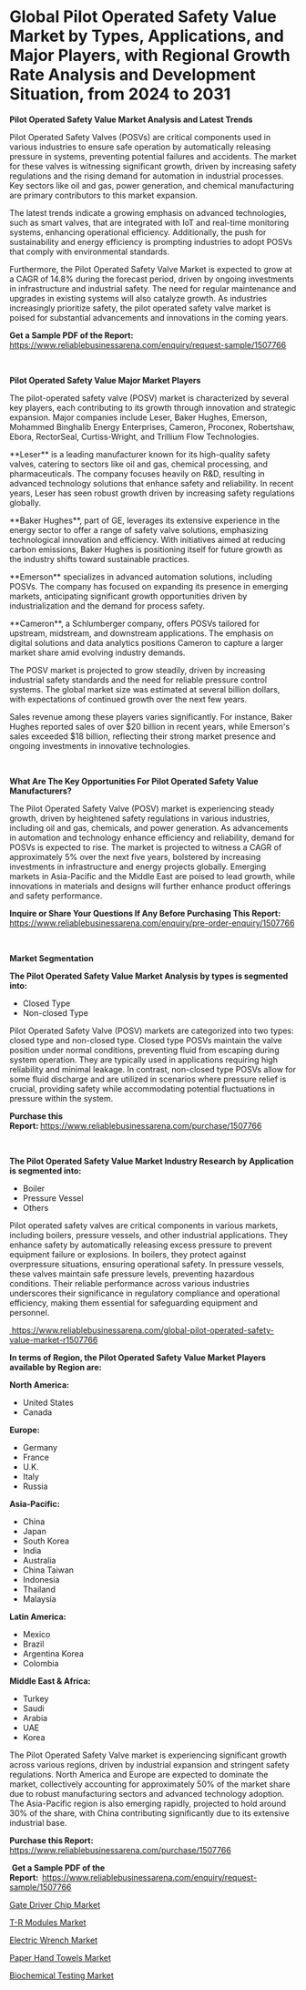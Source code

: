 <p><h1>Global Pilot Operated Safety Value Market by Types, Applications, and Major Players, with Regional Growth Rate Analysis and Development Situation, from 2024 to 2031</h1></p><p><strong>Pilot Operated Safety Value Market Analysis and Latest Trends</strong></p>
<p><p>Pilot Operated Safety Valves (POSVs) are critical components used in various industries to ensure safe operation by automatically releasing pressure in systems, preventing potential failures and accidents. The market for these valves is witnessing significant growth, driven by increasing safety regulations and the rising demand for automation in industrial processes. Key sectors like oil and gas, power generation, and chemical manufacturing are primary contributors to this market expansion.</p><p>The latest trends indicate a growing emphasis on advanced technologies, such as smart valves, that are integrated with IoT and real-time monitoring systems, enhancing operational efficiency. Additionally, the push for sustainability and energy efficiency is prompting industries to adopt POSVs that comply with environmental standards.</p><p>Furthermore, the Pilot Operated Safety Valve Market is expected to grow at a CAGR of 14.8% during the forecast period, driven by ongoing investments in infrastructure and industrial safety. The need for regular maintenance and upgrades in existing systems will also catalyze growth. As industries increasingly prioritize safety, the pilot operated safety valve market is poised for substantial advancements and innovations in the coming years.</p></p>
<p><strong>Get a Sample PDF of the Report:&nbsp;</strong> <a href="https://www.reliablebusinessarena.com/enquiry/request-sample/1507766">https://www.reliablebusinessarena.com/enquiry/request-sample/1507766</a></p>
<p>&nbsp;</p>
<p><strong>Pilot Operated Safety Value Major Market Players</strong></p>
<p><p>The pilot-operated safety valve (POSV) market is characterized by several key players, each contributing to its growth through innovation and strategic expansion. Major companies include Leser, Baker Hughes, Emerson, Mohammed Binghalib Energy Enterprises, Cameron, Proconex, Robertshaw, Ebora, RectorSeal, Curtiss-Wright, and Trillium Flow Technologies.</p><p>**Leser** is a leading manufacturer known for its high-quality safety valves, catering to sectors like oil and gas, chemical processing, and pharmaceuticals. The company focuses heavily on R&D, resulting in advanced technology solutions that enhance safety and reliability. In recent years, Leser has seen robust growth driven by increasing safety regulations globally.</p><p>**Baker Hughes**, part of GE, leverages its extensive experience in the energy sector to offer a range of safety valve solutions, emphasizing technological innovation and efficiency. With initiatives aimed at reducing carbon emissions, Baker Hughes is positioning itself for future growth as the industry shifts toward sustainable practices.</p><p>**Emerson** specializes in advanced automation solutions, including POSVs. The company has focused on expanding its presence in emerging markets, anticipating significant growth opportunities driven by industrialization and the demand for process safety.</p><p>**Cameron**, a Schlumberger company, offers POSVs tailored for upstream, midstream, and downstream applications. The emphasis on digital solutions and data analytics positions Cameron to capture a larger market share amid evolving industry demands.</p><p>The POSV market is projected to grow steadily, driven by increasing industrial safety standards and the need for reliable pressure control systems. The global market size was estimated at several billion dollars, with expectations of continued growth over the next few years.</p><p>Sales revenue among these players varies significantly. For instance, Baker Hughes reported sales of over $20 billion in recent years, while Emerson's sales exceeded $18 billion, reflecting their strong market presence and ongoing investments in innovative technologies.</p></p>
<p>&nbsp;</p>
<p><strong>What Are The Key Opportunities For Pilot Operated Safety Value Manufacturers?</strong></p>
<p><p>The Pilot Operated Safety Valve (POSV) market is experiencing steady growth, driven by heightened safety regulations in various industries, including oil and gas, chemicals, and power generation. As advancements in automation and technology enhance efficiency and reliability, demand for POSVs is expected to rise. The market is projected to witness a CAGR of approximately 5% over the next five years, bolstered by increasing investments in infrastructure and energy projects globally. Emerging markets in Asia-Pacific and the Middle East are poised to lead growth, while innovations in materials and designs will further enhance product offerings and safety performance.</p></p>
<p><strong>Inquire or Share Your Questions If Any Before Purchasing This Report:</strong> <a href="https://www.reliablebusinessarena.com/enquiry/pre-order-enquiry/1507766">https://www.reliablebusinessarena.com/enquiry/pre-order-enquiry/1507766</a></p>
<p>&nbsp;</p>
<p><strong>Market Segmentation</strong></p>
<p><strong>The Pilot Operated Safety Value Market Analysis by types is segmented into:</strong></p>
<p><ul><li>Closed Type</li><li>Non-closed Type</li></ul></p>
<p><p>Pilot Operated Safety Valve (POSV) markets are categorized into two types: closed type and non-closed type. Closed type POSVs maintain the valve position under normal conditions, preventing fluid from escaping during system operation. They are typically used in applications requiring high reliability and minimal leakage. In contrast, non-closed type POSVs allow for some fluid discharge and are utilized in scenarios where pressure relief is crucial, providing safety while accommodating potential fluctuations in pressure within the system.</p></p>
<p><strong>Purchase this Report:&nbsp;</strong><a href="https://www.reliablebusinessarena.com/purchase/1507766">https://www.reliablebusinessarena.com/purchase/1507766</a></p>
<p>&nbsp;</p>
<p><strong>The Pilot Operated Safety Value Market Industry Research by Application is segmented into:</strong></p>
<p><ul><li>Boiler</li><li>Pressure Vessel</li><li>Others</li></ul></p>
<p><p>Pilot operated safety valves are critical components in various markets, including boilers, pressure vessels, and other industrial applications. They enhance safety by automatically releasing excess pressure to prevent equipment failure or explosions. In boilers, they protect against overpressure situations, ensuring operational safety. In pressure vessels, these valves maintain safe pressure levels, preventing hazardous conditions. Their reliable performance across various industries underscores their significance in regulatory compliance and operational efficiency, making them essential for safeguarding equipment and personnel.</p></p>
<p><a href="https://www.reliablebusinessarena.com/global-pilot-operated-safety-value-market-r1507766">&nbsp;https://www.reliablebusinessarena.com/global-pilot-operated-safety-value-market-r1507766</a></p>
<p><strong>In terms of Region, the Pilot Operated Safety Value Market Players available by Region are:</strong></p>
<p>
    <p> <strong> North America: </strong>
        <ul>
            <li>United States</li>
            <li>Canada</li>
        </ul>
        </p> 
    <p> <strong> Europe: </strong>
        <ul>
            <li>Germany</li>
            <li>France</li>
            <li>U.K.</li>
            <li>Italy</li>
            <li>Russia</li>
        </ul>
        </p> 
    <p> <strong> Asia-Pacific: </strong>
        <ul>
            <li>China</li>
            <li>Japan</li>
            <li>South Korea</li>
            <li>India</li>
            <li>Australia</li>
            <li>China Taiwan</li>
            <li>Indonesia</li>
            <li>Thailand</li>
            <li>Malaysia</li>
        </ul>
        </p> 
    <p> <strong> Latin America: </strong>
        <ul>
            <li>Mexico</li>
            <li>Brazil</li>
            <li>Argentina Korea</li>
            <li>Colombia</li>
        </ul>
        </p> 
    <p> <strong> Middle East & Africa: </strong>
        <ul>
            <li>Turkey</li>
            <li>Saudi</li>
            <li>Arabia</li>
            <li>UAE</li>
            <li>Korea</li>
        </ul>
    </p>
    </p>
<p><p>The Pilot Operated Safety Valve market is experiencing significant growth across various regions, driven by industrial expansion and stringent safety regulations. North America and Europe are expected to dominate the market, collectively accounting for approximately 50% of the market share due to robust manufacturing sectors and advanced technology adoption. The Asia-Pacific region is also emerging rapidly, projected to hold around 30% of the share, with China contributing significantly due to its extensive industrial base.</p></p>
<p><strong>Purchase this Report: </strong><a href="https://www.reliablebusinessarena.com/purchase/1507766">https://www.reliablebusinessarena.com/purchase/1507766</a></p>
<p>&nbsp;<strong>Get a Sample PDF of the Report:&nbsp;&nbsp;</strong><a href="https://www.reliablebusinessarena.com/enquiry/request-sample/1507766">https://www.reliablebusinessarena.com/enquiry/request-sample/1507766</a></p>
<p><strong></strong></p>
<p><p><a href="https://www.linkedin.com/pulse/global-gate-driver-chip-market-share-growth-opportunities-tfzfe?trackingId=6EbtpIbxRLmhR5YqDbJiHg%3D%3D">Gate Driver Chip Market</a></p><p><a href="https://medium.com/@meganpayne72/what-is-driving-the-global-t-r-modules-market-19c220442cfe">T-R Modules Market</a></p><p><a href="https://medium.com/@the_red_canary/electric-wrench-market-2024-2031-industry-insights-and-investment-opportunities-988da6bb000b?postPublishedType=repub">Electric Wrench Market</a></p><p><a href="https://issuu.com/reportprime-2/docs/paper-hand-towels-market-size-2030._50114421eee183">Paper Hand Towels Market</a></p><p><a href="https://www.linkedin.com/pulse/evaluating-global-biochemical-testing-market-trends-growth-vquvf?trackingId=Ek3nHRseR2SaSbNZadsIeQ%3D%3D">Biochemical Testing Market</a></p></p>